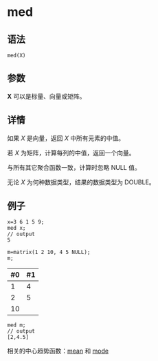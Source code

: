 # med

## 语法

`med(X)`

## 参数

**X** 可以是标量、向量或矩阵。

## 详情

如果 *X* 是向量，返回 *X* 中所有元素的中值。

若 *X* 为矩阵，计算每列的中值，返回一个向量。

与所有其它聚合函数一致，计算时忽略 NULL 值。

无论 *X* 为何种数据类型，结果的数据类型为 DOUBLE。

## 例子

```
x=3 6 1 5 9;
med x;
// output
5

m=matrix(1 2 10, 4 5 NULL);
m;
```

| #0 | #1 |
| --- | --- |
| 1 | 4 |
| 2 | 5 |
| 10 |  |

```
med m;
// output
[2,4.5]
```

相关的中心趋势函数：[mean](mean.md) 和 [mode](mode.md)

